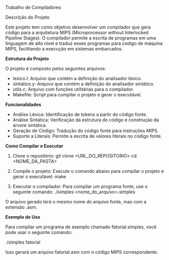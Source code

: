 Trabalho de Compiladores

Descrição do Projeto

Este projeto tem como objetivo desenvolver um compilador que gera código para a arquitetura MIPS (Microprocessor without Interlocked Pipeline Stages). O compilador permite a escrita de programas em uma linguagem de alto nível e traduz esses programas para código de máquina MIPS, facilitando a execução em sistemas embarcados.

**Estrutura do Projeto**

O projeto é composto pelos seguintes arquivos:

- lexico.l: Arquivo que contém a definição do analisador léxico.
- sintatico.y: Arquivo que contém a definição do analisador sintático.
- utils.c: Arquivo com funções utilitárias para o compilador.
- Makefile: Script para compilar o projeto e gerar o executável.

**Funcionalidades**

- Análise Léxica: Identificação de tokens a partir do código fonte.
- Análise Sintática: Verificação da estrutura do código e construção da árvore sintática.
- Geração de Código: Tradução do código fonte para instruções MIPS.
- Suporte a Literais: Permite a escrita de valores literais no código fonte.

**Como Compilar e Executar**

1. Clone o repositório:
git clone <URL_DO_REPOSITORIO>
cd <NOME_DA_PASTA>

2. Compile o projeto:
Execute o comando abaixo para compilar o projeto e gerar o executável:
make

3. Executar o compilador:
Para compilar um programa fonte, use o seguinte comando:
./simples <nome_do_arquivo>.simples

O arquivo gerado terá o mesmo nome do arquivo fonte, mas com a extensão .asm.

**Exemplo de Uso**

Para compilar um programa de exemplo chamado fatorial.simples, você pode usar o seguinte comando:

./simples fatorial

Isso gerará um arquivo fatorial.asm com o código MIPS correspondente.
